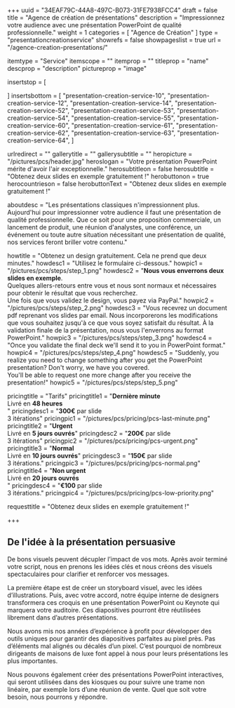 +++
uuid			= "34EAF79C-44A8-497C-B073-31FE7938FCC4"
draft 			= false
title 			= "Agence de création de présentations"
description		= "Impressionnez votre audience avec une présentation PowerPoint de qualité professionnelle."
weight			= 1
categories		= [ "Agence de Création" ]
type			= "presentationcreationservice"
showrefs		= false
showpageslist	= true
url 				= "/agence-creation-presentations/"

itemtype		= "Service"
itemscope		= ""
itemprop		= ""
titleprop		= "name"
descprop		= "description"
pictureprop		= "image"

insertstop		= [

]
insertsbottom	= [
	"presentation-creation-service-10",
	"presentation-creation-service-12",
	"presentation-creation-service-14",
	"presentation-creation-service-52",
	"presentation-creation-service-53",
	"presentation-creation-service-54",
	"presentation-creation-service-55",
	"presentation-creation-service-60",
	"presentation-creation-service-61",
	"presentation-creation-service-62",
	"presentation-creation-service-63",
	"presentation-creation-service-64",
]

urlredirect		= ""
gallerytitle    = ""
gallerysubtitle = ""
heropicture	    = "/pictures/pcs/header.jpg"
heroslogan      = "Votre présentation PowerPoint mérite d'avoir l'air exceptionnelle."
herosubtitleon  = false
herosubtitle    = "Obtenez deux slides en exemple gratuitement !"
herobuttonon    = true
herocountrieson = false
herobuttonText  = "Obtenez deux slides en exemple gratuitement !"

aboutdesc		= "Les présentations classiques n'impressionnent plus. Aujourd'hui pour impressionner votre audience il faut une présentation de qualité professionnelle. Que ce soit pour une proposition commerciale, un lancement de produit, une réunion d'analystes, une conférence, un événement ou toute autre situation nécessitant une présentation de qualité, nos services feront briller votre contenu."

howtitle		= "Obtenez un design gratuitement. Cela ne prend que deux minutes."
howdesc1		= "Utilisez le formulaire ci-dessous."
howpic1			= "/pictures/pcs/steps/step_1.png"
howdesc2		= "<b>Nous vous enverrons deux slides en exemple</b>.<br>Quelques allers-retours entre vous et nous sont normaux et nécessaires pour obtenir le résultat que vous recherchez.<br>Une fois que vous validez le design, vous payez via PayPal."
howpic2			= "/pictures/pcs/steps/step_2.png"
howdesc3		= "Vous recevrez un document pdf reprenant vos slides par email. Nous incorporerons les modifications que vous souhaitez jusqu'à ce que vous soyez satisfait du résultat. À la validation finale de la présentation, nous vous l'enverrons au format PowerPoint."
howpic3			= "/pictures/pcs/steps/step_3.png"
howdesc4		= "Once you validate the final deck we'll send it to you in PowerPoint format."
howpic4			= "/pictures/pcs/steps/step_4.png"
howdesc5		= "Suddenly, you realize you need to change something after you get the PowerPoint presentation? Don't worry, we have you covered.<br>You'll be able to request one more change after you receive the presentation!"
howpic5			= "/pictures/pcs/steps/step_5.png"

pricingtitle		= "Tarifs"
pricingtitle1	= "<strong>Dernière minute</strong><br>Livré en <strong>48 heures</strong><br>"
pricingdesc1		= "<strong>300€</strong> par slide<br>3 itérations"
pricingpic1			= "/pictures/pcs/pricing/pcs-last-minute.png"
pricingtitle2	= "<strong>Urgent</strong><br>Livré en <strong>5 jours ouvrés</strong>"
pricingdesc2		= "<strong>200€</strong> par slide<br>3 itérations"
pricingpic2			= "/pictures/pcs/pricing/pcs-urgent.png"
pricingtitle3	= "<strong>Normal</strong><br>Livré en <strong>10 jours ouvrés</strong>"
pricingdesc3		= "<strong>150€</strong> par slide<br>3 itérations."
pricingpic3			= "/pictures/pcs/pricing/pcs-normal.png"
pricingtitle4	= "<strong>Non urgent</strong><br>Livré en <strong>20 jours ouvrés</strong><br>"
pricingdesc4		= "<strong>€100</strong> par slide<br>3 itérations."
pricingpic4			= "/pictures/pcs/pricing/pcs-low-priority.png"

requesttitle		= "Obtenez deux slides en exemple gratuitement !"

+++

## De l'idée à la présentation persuasive
De bons visuels peuvent décupler l’impact de vos mots. Après avoir terminé votre script, nous en prenons les idées clés et nous créons des visuels spectaculaires pour clarifier et renforcer vos messages.

La première étape est de créer un storyboard visuel, avec les idées d’illustrations. Puis, avec votre accord, notre équipe interne de designers transformera ces croquis en une présentation PowerPoint ou Keynote qui marquera votre auditoire. Ces diapositives pourront être réutilisées librement dans d’autres présentations.

Nous avons mis nos années d’expérience à profit pour développer des outils uniques pour garantir des diapositives parfaites au pixel près. Pas d’éléments mal alignés ou décalés d’un pixel. C’est pourquoi de nombreux dirigeants de maisons de luxe font appel à nous pour leurs présentations les plus importantes.

Nous pouvons également créer des présentations PowerPoint interactives, qui seront utilisées dans des kiosques ou pour suivre une trame non linéaire, par exemple lors d’une réunion de vente. Quel que soit votre besoin, nous pourrons y répondre.